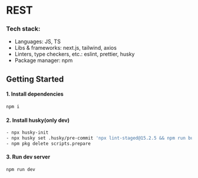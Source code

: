 # REST

### Tech stack:

- Languages: JS, TS
- Libs & frameworks: next.js, tailwind, axios
- Linters, type checkers, etc.: eslint, prettier, husky
- Package manager: npm

## Getting Started

#### 1. Install dependencies

```bash
npm i
```

#### 2. Install husky(only dev)

```bash
- npx husky-init
- npx husky set .husky/pre-commit 'npx lint-staged@15.2.5 && npm run build'
- npm pkg delete scripts.prepare
```

#### 3. Run dev server

```bash
npm run dev
```
